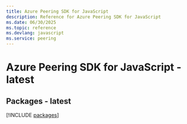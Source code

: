 ```yaml
---
title: Azure Peering SDK for JavaScript
description: Reference for Azure Peering SDK for JavaScript
ms.date: 06/30/2025
ms.topic: reference
ms.devlang: javascript
ms.service: peering
---
```

# Azure Peering SDK for JavaScript - latest
## Packages - latest
[!INCLUDE [packages](peering-index.md)]